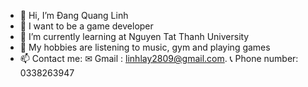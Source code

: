 - 👋 Hi, I’m Đang Quang Linh
- 👀 I want to be a game developer
- 🌱 I’m currently learning at Nguyen Tat Thanh University
- 🤩 My hobbies are listening to music, gym and playing games
- 📫 Contact me: ✉ Gmail       :  linhlay2809@gmail.com.
                 📞 Phone number:  0338263947 
                 
<!---
linhlay2809/linhlay2809 is a ✨ special ✨ repository because its `README.md` (this file) appears on your GitHub profile.
You can click the Preview link to take a look at your changes.sss
--->
